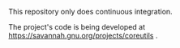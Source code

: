 This repository only does continuous integration.

The project's code is being developed at https://savannah.gnu.org/projects/coreutils .
